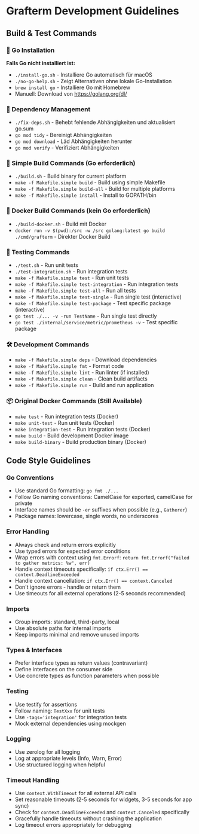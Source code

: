 # Grafterm Development Guidelines

## Build & Test Commands

### 🔧 Go Installation
**Falls Go nicht installiert ist:**
- `./install-go.sh` - Installiere Go automatisch für macOS
- `./no-go-help.sh` - Zeigt Alternativen ohne lokale Go-Installation
- `brew install go` - Installiere Go mit Homebrew
- Manuell: Download von https://golang.org/dl/

### 🔧 Dependency Management
- `./fix-deps.sh` - Behebt fehlende Abhängigkeiten und aktualisiert go.sum
- `go mod tidy` - Bereinigt Abhängigkeiten
- `go mod download` - Läd Abhängigkeiten herunter
- `go mod verify` - Verifiziert Abhängigkeiten

### 🚀 Simple Build Commands (Go erforderlich)
- `./build.sh` - Build binary for current platform
- `make -f Makefile.simple build` - Build using simple Makefile
- `make -f Makefile.simple build-all` - Build for multiple platforms
- `make -f Makefile.simple install` - Install to GOPATH/bin

### 🐳 Docker Build Commands (kein Go erforderlich)
- `./build-docker.sh` - Build mit Docker
- `docker run -v $(pwd):/src -w /src golang:latest go build ./cmd/grafterm` - Direkter Docker Build

### 🧪 Testing Commands
- `./test.sh` - Run unit tests
- `./test-integration.sh` - Run integration tests
- `make -f Makefile.simple test` - Run unit tests
- `make -f Makefile.simple test-integration` - Run integration tests
- `make -f Makefile.simple test-all` - Run all tests
- `make -f Makefile.simple test-single` - Run single test (interactive)
- `make -f Makefile.simple test-package` - Test specific package (interactive)
- `go test ./... -v -run TestName` - Run single test directly
- `go test ./internal/service/metric/prometheus -v` - Test specific package

### 🛠️ Development Commands
- `make -f Makefile.simple deps` - Download dependencies
- `make -f Makefile.simple fmt` - Format code
- `make -f Makefile.simple lint` - Run linter (if installed)
- `make -f Makefile.simple clean` - Clean build artifacts
- `make -f Makefile.simple run` - Build and run application

### 📦 Original Docker Commands (Still Available)
- `make test` - Run integration tests (Docker)
- `make unit-test` - Run unit tests (Docker)
- `make integration-test` - Run integration tests (Docker)
- `make build` - Build development Docker image
- `make build-binary` - Build production binary (Docker)

## Code Style Guidelines

### Go Conventions
- Use standard Go formatting: `go fmt ./...`
- Follow Go naming conventions: CamelCase for exported, camelCase for private
- Interface names should be `-er` suffixes when possible (e.g., `Gatherer`)
- Package names: lowercase, single words, no underscores

### Error Handling
- Always check and return errors explicitly
- Use typed errors for expected error conditions
- Wrap errors with context using `fmt.Errorf`: `return fmt.Errorf("failed to gather metrics: %w", err)`
- Handle context timeouts specifically: `if ctx.Err() == context.DeadlineExceeded`
- Handle context cancellation: `if ctx.Err() == context.Canceled`
- Don't ignore errors - handle or return them
- Use timeouts for all external operations (2-5 seconds recommended)

### Imports
- Group imports: standard, third-party, local
- Use absolute paths for internal imports
- Keep imports minimal and remove unused imports

### Types & Interfaces
- Prefer interface types as return values (contravariant)
- Define interfaces on the consumer side
- Use concrete types as function parameters when possible

### Testing
- Use testify for assertions
- Follow naming: `TestXxx` for unit tests
- Use `-tags='integration'` for integration tests
- Mock external dependencies using mockgen

### Logging
- Use zerolog for all logging
- Log at appropriate levels (Info, Warn, Error)
- Use structured logging when helpful

### Timeout Handling
- Use `context.WithTimeout` for all external API calls
- Set reasonable timeouts (2-5 seconds for widgets, 3-5 seconds for app sync)
- Check for `context.DeadlineExceeded` and `context.Canceled` specifically
- Gracefully handle timeouts without crashing the application
- Log timeout errors appropriately for debugging